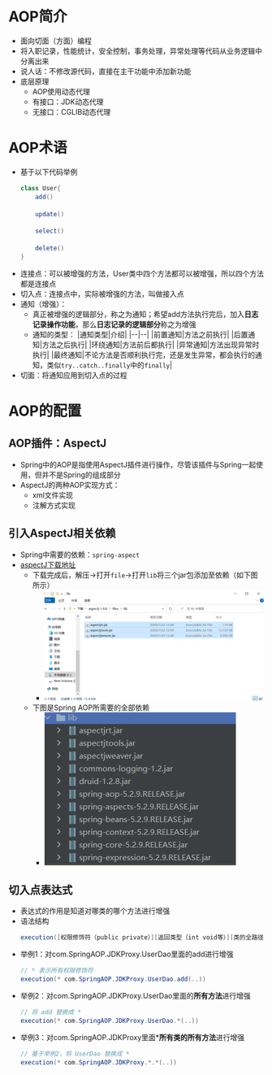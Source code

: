 # AOP简介
* 面向切面（方面）编程
* 将入职记录，性能统计，安全控制，事务处理，异常处理等代码从业务逻辑中分离出来
* 说人话：不修改源代码，直接在主干功能中添加新功能
* 底层原理
  * AOP使用动态代理
  * 有接口：JDK动态代理
  * 无接口：CGLIB动态代理

# AOP术语
* 基于以下代码举例
    ```java
    class User{
        add()

        update()

        select()

        delete()
    }
    ```
* 连接点：可以被增强的方法，User类中四个方法都可以被增强，所以四个方法都是连接点
* 切入点：连接点中，实际被增强的方法，叫做接入点
* 通知（增强）：
  * 真正被增强的逻辑部分，称之为通知；希望add方法执行完后，加入**日志记录操作功能**，那么**日志记录的逻辑部分**称之为增强
  * 通知的类型：
    |通知类型|介绍|
    |--|--|
    |前置通知|方法之前执行|
    |后置通知|方法之后执行|
    |环绕通知|方法前后都执行|
    |异常通知|方法出现异常时执行|
    |最终通知|不论方法是否顺利执行完，还是发生异常，都会执行的通知，类似`try..catch..finally`中的`finally`|
* 切面：将通知应用到切入点的过程


# AOP的配置

## AOP插件：AspectJ
* Spring中的AOP是指使用AspectJ插件进行操作，尽管该插件与Spring一起使用，但并不是Spring的组成部分
* AspectJ的两种AOP实现方式：
  * xml文件实现
  * 注解方式实现  

## 引入AspectJ相关依赖
  * Spring中需要的依赖：`spring-aspect`
  * [aspectJ下载地址](https://www.eclipse.org/downloads/download.php?file=/tools/aspectj/aspectj-1.9.6.jar)
    * 下载完成后，解压->打开`file`->打开`lib`将三个jar包添加至依赖（如下图所示）
      * ![](./../../../../../img/Spring/AOP/AOP依赖0.png)
    * 下图是Spring AOP所需要的全部依赖
      * ![](./../../../../../img/Spring/AOP/AOP依赖1.png)

## 切入点表达式
  * 表达式的作用是知道对哪类的哪个方法进行增强
  * 语法结构
    ```java
    execution([权限修饰符（public private）][返回类型（int void等）][类的全路径（包+名称）][方法名称][参数列表])
    ```
  * 举例1：对com.SpringAOP.JDKProxy.UserDao里面的add进行增强
    ```java
    // * 表示所有权限修饰符
    execution(* com.SpringAOP.JDKProxy.UserDao.add(..))
    ```
  * 举例2：对com.SpringAOP.JDKProxy.UserDao里面的**所有方法**进行增强
    ```java
    // 将 add 替换成 *
    execution(* com.SpringAOP.JDKProxy.UserDao.*(..))
    ```
  * 举例3：对com.SpringAOP.JDKProxy里面***所有类的所有方法**进行增强
    ```java
    // 基于举例2，将 UserDao 替换成 *
    execution(* com.SpringAOP.JDKProxy.*.*(..))
    ```